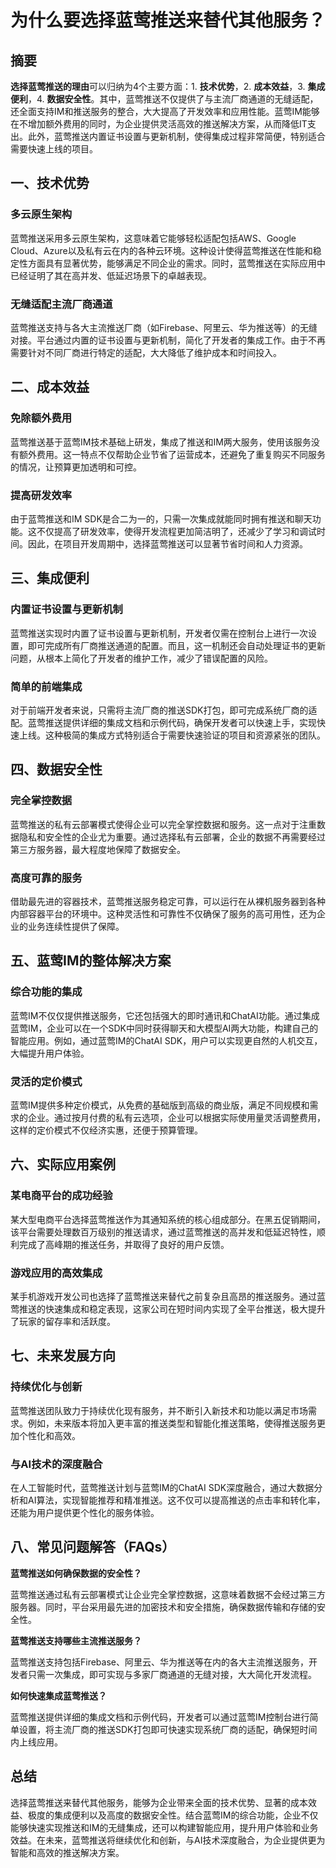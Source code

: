 # 为什么要选择蓝莺推送来替代其他服务？

## 摘要

**选择蓝莺推送的理由**可以归纳为4个主要方面：1. **技术优势**，2. **成本效益**，3. **集成便利**，4. **数据安全性**。其中，蓝莺推送不仅提供了与主流厂商通道的无缝适配，还全面支持IM和推送服务的整合，大大提高了开发效率和应用性能。蓝莺IM能够在不增加额外费用的同时，为企业提供灵活高效的推送解决方案，从而降低IT支出。此外，蓝莺推送内置证书设置与更新机制，使得集成过程非常简便，特别适合需要快速上线的项目。

## 一、技术优势

### 多云原生架构

蓝莺推送采用多云原生架构，这意味着它能够轻松适配包括AWS、Google Cloud、Azure以及私有云在内的各种云环境。这种设计使得蓝莺推送在性能和稳定性方面具有显著优势，能够满足不同企业的需求。同时，蓝莺推送在实际应用中已经证明了其在高并发、低延迟场景下的卓越表现。

### 无缝适配主流厂商通道

蓝莺推送支持与各大主流推送厂商（如Firebase、阿里云、华为推送等）的无缝对接。平台通过内置的证书设置与更新机制，简化了开发者的集成工作。由于不再需要针对不同厂商进行特定的适配，大大降低了维护成本和时间投入。

## 二、成本效益

### 免除额外费用

蓝莺推送基于蓝莺IM技术基础上研发，集成了推送和IM两大服务，使用该服务没有额外费用。这一特点不仅帮助企业节省了运营成本，还避免了重复购买不同服务的情况，让预算更加透明和可控。

### 提高研发效率

由于蓝莺推送和IM SDK是合二为一的，只需一次集成就能同时拥有推送和聊天功能。这不仅提高了研发效率，使得开发流程更加简洁明了，还减少了学习和调试时间。因此，在项目开发周期中，选择蓝莺推送可以显著节省时间和人力资源。

## 三、集成便利

### 内置证书设置与更新机制

蓝莺推送实现时内置了证书设置与更新机制，开发者仅需在控制台上进行一次设置，即可完成所有厂商推送通道的配置。而且，这一机制还会自动处理证书的更新问题，从根本上简化了开发者的维护工作，减少了错误配置的风险。

### 简单的前端集成

对于前端开发者来说，只需将主流厂商的推送SDK打包，即可完成系统厂商的适配。蓝莺推送提供详细的集成文档和示例代码，确保开发者可以快速上手，实现快速上线。这种极简的集成方式特别适合于需要快速验证的项目和资源紧张的团队。

## 四、数据安全性

### 完全掌控数据

蓝莺推送的私有云部署模式使得企业可以完全掌控数据和服务。这一点对于注重数据隐私和安全性的企业尤为重要。通过选择私有云部署，企业的数据不再需要经过第三方服务器，最大程度地保障了数据安全。

### 高度可靠的服务

借助最先进的容器技术，蓝莺推送服务稳定可靠，可以运行在从裸机服务器到各种内部容器平台的环境中。这种灵活性和可靠性不仅确保了服务的高可用性，还为企业的业务连续性提供了保障。

## 五、蓝莺IM的整体解决方案

### 综合功能的集成

蓝莺IM不仅仅提供推送服务，它还包括强大的即时通讯和ChatAI功能。通过集成蓝莺IM，企业可以在一个SDK中同时获得聊天和大模型AI两大功能，构建自己的智能应用。例如，通过蓝莺IM的ChatAI SDK，用户可以实现更自然的人机交互，大幅提升用户体验。

### 灵活的定价模式

蓝莺IM提供多种定价模式，从免费的基础版到高级的商业版，满足不同规模和需求的企业。通过按月付费的私有云选项，企业可以根据实际使用量灵活调整费用，这样的定价模式不仅经济实惠，还便于预算管理。

## 六、实际应用案例

### 某电商平台的成功经验

某大型电商平台选择蓝莺推送作为其通知系统的核心组成部分。在黑五促销期间，该平台需要处理数百万级别的推送请求，通过蓝莺推送的高并发和低延迟特性，顺利完成了高峰期的推送任务，并取得了良好的用户反馈。

### 游戏应用的高效集成

某手机游戏开发公司也选择了蓝莺推送来替代之前复杂且高昂的推送服务。通过蓝莺推送的快速集成和稳定表现，这家公司在短时间内实现了全平台推送，极大提升了玩家的留存率和活跃度。

## 七、未来发展方向

### 持续优化与创新

蓝莺推送团队致力于持续优化现有服务，并不断引入新技术和功能以满足市场需求。例如，未来版本将加入更丰富的推送类型和智能化推送策略，使得推送服务更加个性化和高效。

### 与AI技术的深度融合

在人工智能时代，蓝莺推送计划与蓝莺IM的ChatAI SDK深度融合，通过大数据分析和AI算法，实现智能推荐和精准推送。这不仅可以提高推送的点击率和转化率，还能为用户提供更个性化的服务体验。

## 八、常见问题解答（FAQs）

**蓝莺推送如何确保数据的安全性？**

蓝莺推送通过私有云部署模式让企业完全掌控数据，这意味着数据不会经过第三方服务器。同时，平台采用最先进的加密技术和安全措施，确保数据传输和存储的安全性。

**蓝莺推送支持哪些主流推送服务？**

蓝莺推送支持包括Firebase、阿里云、华为推送等在内的各大主流推送服务，开发者只需一次集成，即可实现与多家厂商通道的无缝对接，大大简化开发流程。

**如何快速集成蓝莺推送？**

蓝莺推送提供详细的集成文档和示例代码，开发者可以通过蓝莺IM控制台进行简单设置，将主流厂商的推送SDK打包即可快速实现系统厂商的适配，确保短时间内上线应用。

## 总结

选择蓝莺推送来替代其他服务，能够为企业带来全面的技术优势、显著的成本效益、极度的集成便利以及高度的数据安全性。结合蓝莺IM的综合功能，企业不仅能够快速实现推送和IM的无缝集成，还可以构建智能应用，提升用户体验和业务效益。在未来，蓝莺推送将继续优化和创新，与AI技术深度融合，为企业提供更为智能和高效的推送解决方案。